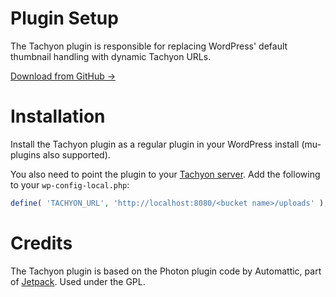 # Plugin Setup

The Tachyon plugin is responsible for replacing WordPress' default thumbnail handling with dynamic Tachyon URLs.

[Download from GitHub →](https://github.com/humanmade/tachyon-plugin)


# Installation

Install the Tachyon plugin as a regular plugin in your WordPress install (mu-plugins also supported).

You also need to point the plugin to your [Tachyon server](server.md). Add the following to your `wp-config-local.php`:

```php
define( 'TACHYON_URL', 'http://localhost:8080/<bucket name>/uploads' );
```


# Credits

The Tachyon plugin is based on the Photon plugin code by Automattic, part of [Jetpack](https://github.com/Automattic/jetpack/blob/master/class.photon.php). Used under the GPL.
